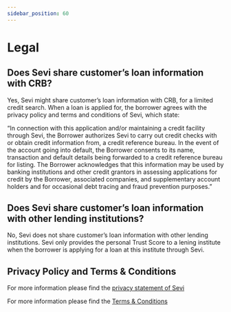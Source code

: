 ```yaml
---
sidebar_position: 60
---
```


# Legal


## Does Sevi share customer’s loan information with CRB?  

Yes, Sevi might share customer’s loan information with CRB, for a limited credit search. When a loan is applied for, the borrower agrees with the privacy policy and terms and conditions of Sevi, which state:

“In connection with this application and/or maintaining a credit facility through Sevi, the Borrower authorizes Sevi to carry out credit checks with or obtain credit information from, a credit reference bureau. In the event of the account going into default, the Borrower consents to its name, transaction and default details being forwarded to a credit reference bureau for listing. The Borrower acknowledges that this information may be used by banking institutions and other credit grantors in assessing applications for credit by the Borrower, associated companies, and supplementary account holders and for occasional debt tracing and fraud prevention purposes.”


## Does Sevi share customer’s loan information with other lending institutions?                                                        

No, Sevi does not share customer’s loan information with other lending institutions. Sevi only provides the personal Trust Score to a lening institute when the borrower is applying for a loan at this institute through Sevi.


##  Privacy Policy and Terms & Conditions    

For more information please find the [privacy statement of Sevi](/privacy) 

For more information please find the [Terms & Conditions ](/termsConditions)
